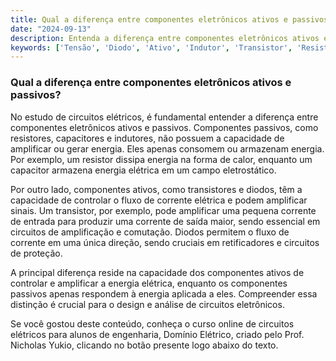 ```yaml
---
title: Qual a diferença entre componentes eletrônicos ativos e passivos?
date: "2024-09-13"
description: Entenda a diferença entre componentes eletrônicos ativos e passivos no contexto de circuitos elétricos.
keywords: ['Tensão', 'Diodo', 'Ativo', 'Indutor', 'Transistor', 'Resistente', 'Transformador']
---
```


### Qual a diferença entre componentes eletrônicos ativos e passivos?

No estudo de circuitos elétricos, é fundamental entender a diferença entre componentes eletrônicos ativos e passivos. Componentes passivos, como resistores, capacitores e indutores, não possuem a capacidade de amplificar ou gerar energia. Eles apenas consomem ou armazenam energia. Por exemplo, um resistor dissipa energia na forma de calor, enquanto um capacitor armazena energia elétrica em um campo eletrostático.

Por outro lado, componentes ativos, como transistores e diodos, têm a capacidade de controlar o fluxo de corrente elétrica e podem amplificar sinais. Um transistor, por exemplo, pode amplificar uma pequena corrente de entrada para produzir uma corrente de saída maior, sendo essencial em circuitos de amplificação e comutação. Diodos permitem o fluxo de corrente em uma única direção, sendo cruciais em retificadores e circuitos de proteção.

A principal diferença reside na capacidade dos componentes ativos de controlar e amplificar a energia elétrica, enquanto os componentes passivos apenas respondem à energia aplicada a eles. Compreender essa distinção é crucial para o design e análise de circuitos eletrônicos.

Se você gostou deste conteúdo, conheça o curso online de circuitos elétricos para alunos de engenharia, Domínio Elétrico, criado pelo Prof. Nicholas Yukio, clicando no botão presente logo abaixo do texto.